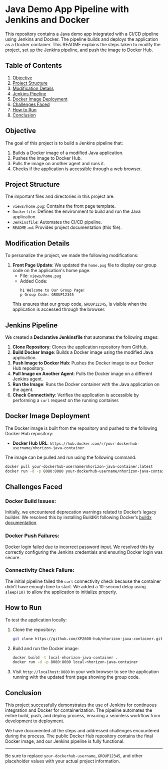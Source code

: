 # Java Demo App Pipeline with Jenkins and Docker

This repository contains a Java demo app integrated with a CI/CD pipeline using Jenkins and Docker. The pipeline builds and deploys the application as a Docker container. This README explains the steps taken to modify the project, set up the Jenkins pipeline, and push the image to Docker Hub.

## Table of Contents
1. [Objective](#objective)
2. [Project Structure](#project-structure)
3. [Modification Details](#modification-details)
4. [Jenkins Pipeline](#jenkins-pipeline)
5. [Docker Image Deployment](#docker-image-deployment)
6. [Challenges Faced](#challenges-faced)
7. [How to Run](#how-to-run)
8. [Conclusion](#conclusion)

## Objective
The goal of this project is to build a Jenkins pipeline that:
1. Builds a Docker image of a modified Java application.
2. Pushes the image to Docker Hub.
3. Pulls the image on another agent and runs it.
4. Checks if the application is accessible through a web browser.

## Project Structure
The important files and directories in this project are:
- `views/home.pug`: Contains the front page template.
- `Dockerfile`: Defines the environment to build and run the Java application.
- `Jenkinsfile`: Automates the CI/CD pipeline.
- `README.md`: Provides project documentation (this file).

## Modification Details
To personalize the project, we made the following modifications:
1. **Front Page Update**: We updated the `home.pug` file to display our group code on the application's home page.
   - File: `views/home.pug`
   - Added Code:
     ```pug
     h1 Welcome to Our Group Page!
     p Group Code: GROUP12345
     ```
   This ensures that our group code, `GROUP12345`, is visible when the application is accessed through the browser.

## Jenkins Pipeline
We created a **Declarative Jenkinsfile** that automates the following stages:

1. **Clone Repository**: Clones the application repository from GitHub.
2. **Build Docker Image**: Builds a Docker image using the modified Java application.
3. **Push Image to Docker Hub**: Pushes the Docker image to our Docker Hub repository.
4. **Pull Image on Another Agent**: Pulls the Docker image on a different Jenkins agent.
5. **Run the Image**: Runs the Docker container with the Java application on the agent.
6. **Check Connectivity**: Verifies the application is accessible by performing a `curl` request on the running container.

## Docker Image Deployment
The Docker image is built from the repository and pushed to the following Docker Hub repository:
- **Docker Hub URL**: `https://hub.docker.com/r/your-dockerhub-username/nhorizon-java-container`

The image can be pulled and run using the following command:
```bash
docker pull your-dockerhub-username/nhorizon-java-container:latest
docker run -d -p 8080:8080 your-dockerhub-username/nhorizon-java-container:latest
```
## Challenges Faced

### Docker Build Issues:
Initially, we encountered deprecation warnings related to Docker’s legacy builder. We resolved this by installing BuildKit following Docker’s [buildx documentation](https://docs.docker.com/go/buildx/).

### Docker Push Failures:
Docker login failed due to incorrect password input. We resolved this by correctly configuring the Jenkins credentials and ensuring Docker login was secure.

### Connectivity Check Failure:
The initial pipeline failed the `curl` connectivity check because the container didn’t have enough time to start. We added a 10-second delay using `sleep(10)` to allow the application to initialize properly.

## How to Run

To test the application locally:

1. Clone the repository:
    ```bash
    git clone https://github.com/XP2600-hub/nhorizon-java-container.git
    ```

2. Build and run the Docker image:
    ```bash
    docker build -t local-nhorizon-java-container .
    docker run -d -p 8080:8080 local-nhorizon-java-container
    ```

3. Visit `http://localhost:8080` in your web browser to see the application running with the updated front page showing the group code.

## Conclusion

This project successfully demonstrates the use of Jenkins for continuous integration and Docker for containerization. The pipeline automates the entire build, push, and deploy process, ensuring a seamless workflow from development to deployment.

We have documented all the steps and addressed challenges encountered during the process. The public Docker Hub repository contains the final Docker image, and our Jenkins pipeline is fully functional.

---

Be sure to replace `your-dockerhub-username`, `GROUP12345`, and other placeholder values with your actual project information.
